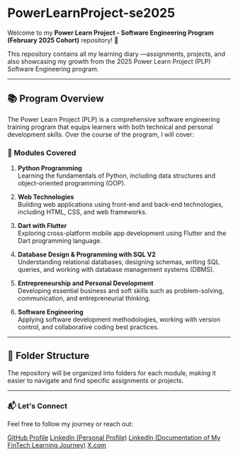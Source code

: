 # PowerLearnProject-se2025

Welcome to my **Power Learn Project - Software Engineering Program (February 2025 Cohort)** repository! 🚀  

This repository contains all my learning diary —assignments, projects, and also showcasing my growth from the 2025 Power Learn Project (PLP) Software Engineering program.

---

## 📚 Program Overview
The Power Learn Project (PLP) is a comprehensive software engineering training program that equips learners with both technical and personal development skills. Over the course of the program, I will cover:

### 🔗 Modules Covered
1. **Python Programming**  
   Learning the fundamentals of Python, including data structures and object-oriented programming (OOP).
   
2. **Web Technologies**  
   Building web applications using front-end and back-end technologies, including HTML, CSS, and web frameworks.

3. **Dart with Flutter**  
   Exploring cross-platform mobile app development using Flutter and the Dart programming language.

4. **Database Design & Programming with SQL V2**  
   Understanding relational databases, designing schemas, writing SQL queries, and working with database management systems (DBMS).

5. **Entrepreneurship and Personal Development**  
   Developing essential business and soft skills such as problem-solving, communication, and entrepreneurial thinking.

6. **Software Engineering**  
   Applying software development methodologies, working with version control, and collaborative coding best practices.

---

## 📁 Folder Structure
The repository will be organized into folders for each module, making it easier to navigate and find specific assignments or projects.

---

### 📬 Let's Connect
Feel free to follow my journey or reach out:

[GitHub Profile](https://github.com/BunnyeNyash)
[LinkedIn (Personal Profile)](https://www.linkedin.com/in/bosiboriotachi-6a1a46218/)
[LinkedIn (Documentation of My FinTech Learning Journey)](https://www.linkedin.com/company/otachi-bosibori/)
[X.com](https://x.com/tf_bunnye)
